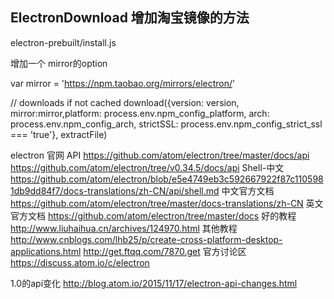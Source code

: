 ## ElectronDownload 增加淘宝镜像的方法
electron-prebuilt/install.js


增加一个 mirror的option


var mirror = 'https://npm.taobao.org/mirrors/electron/'


// downloads if not cached
download({version: version, mirror:mirror,platform: process.env.npm_config_platform, arch: process.env.npm_config_arch, strictSSL: process.env.npm_config_strict_ssl === 'true'}, extractFile)


electron 官网
API
https://github.com/atom/electron/tree/master/docs/api
https://github.com/atom/electron/tree/v0.34.5/docs/api
Shell-中文
https://github.com/atom/electron/blob/e5e4749eb3c592667922f87c1105981db9dd84f7/docs-translations/zh-CN/api/shell.md
中文官方文档
https://github.com/atom/electron/tree/master/docs-translations/zh-CN
英文官方文档
https://github.com/atom/electron/tree/master/docs
好的教程
http://www.liuhaihua.cn/archives/124970.html
其他教程
http://www.cnblogs.com/lhb25/p/create-cross-platform-desktop-applications.html
http://get.ftqq.com/7870.get
官方讨论区
https://discuss.atom.io/c/electron

1.0的api变化
http://blog.atom.io/2015/11/17/electron-api-changes.html
